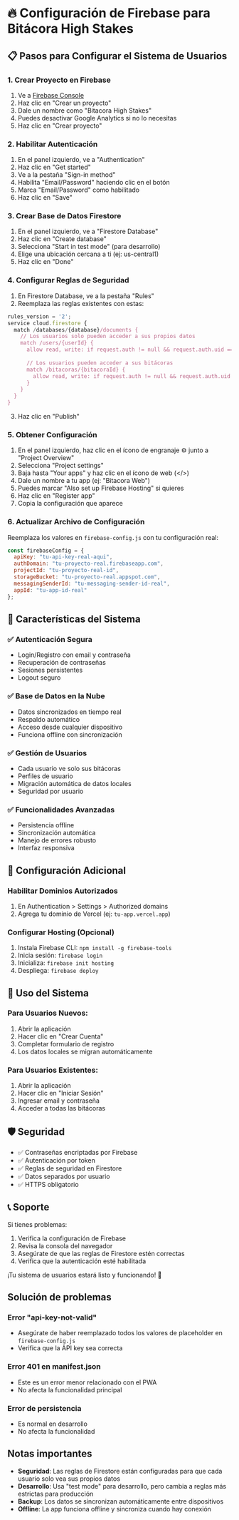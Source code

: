 # 🔥 Configuración de Firebase para Bitácora High Stakes

## 📋 Pasos para Configurar el Sistema de Usuarios

### 1. Crear Proyecto en Firebase

1. Ve a [Firebase Console](https://console.firebase.google.com/)
2. Haz clic en "Crear un proyecto"
3. Dale un nombre como "Bitacora High Stakes"
4. Puedes desactivar Google Analytics si no lo necesitas
5. Haz clic en "Crear proyecto"

### 2. Habilitar Autenticación

1. En el panel izquierdo, ve a "Authentication"
2. Haz clic en "Get started"
3. Ve a la pestaña "Sign-in method"
4. Habilita "Email/Password" haciendo clic en el botón
5. Marca "Email/Password" como habilitado
6. Haz clic en "Save"

### 3. Crear Base de Datos Firestore

1. En el panel izquierdo, ve a "Firestore Database"
2. Haz clic en "Create database"
3. Selecciona "Start in test mode" (para desarrollo)
4. Elige una ubicación cercana a ti (ej: us-central1)
5. Haz clic en "Done"

### 4. Configurar Reglas de Seguridad

1. En Firestore Database, ve a la pestaña "Rules"
2. Reemplaza las reglas existentes con estas:

```javascript
rules_version = '2';
service cloud.firestore {
  match /databases/{database}/documents {
    // Los usuarios solo pueden acceder a sus propios datos
    match /users/{userId} {
      allow read, write: if request.auth != null && request.auth.uid == userId;
      
      // Los usuarios pueden acceder a sus bitácoras
      match /bitacoras/{bitacoraId} {
        allow read, write: if request.auth != null && request.auth.uid == userId;
      }
    }
  }
}
```

3. Haz clic en "Publish"

### 5. Obtener Configuración

1. En el panel izquierdo, haz clic en el ícono de engranaje ⚙️ junto a "Project Overview"
2. Selecciona "Project settings"
3. Baja hasta "Your apps" y haz clic en el ícono de web (</>)
4. Dale un nombre a tu app (ej: "Bitacora Web")
5. Puedes marcar "Also set up Firebase Hosting" si quieres
6. Haz clic en "Register app"
7. Copia la configuración que aparece

### 6. Actualizar Archivo de Configuración

Reemplaza los valores en `firebase-config.js` con tu configuración real:

```javascript
const firebaseConfig = {
  apiKey: "tu-api-key-real-aqui",
  authDomain: "tu-proyecto-real.firebaseapp.com",
  projectId: "tu-proyecto-real-id",
  storageBucket: "tu-proyecto-real.appspot.com",
  messagingSenderId: "tu-messaging-sender-id-real",
  appId: "tu-app-id-real"
};
```

## 🚀 Características del Sistema

### ✅ Autenticación Segura
- Login/Registro con email y contraseña
- Recuperación de contraseñas
- Sesiones persistentes
- Logout seguro

### ✅ Base de Datos en la Nube
- Datos sincronizados en tiempo real
- Respaldo automático
- Acceso desde cualquier dispositivo
- Funciona offline con sincronización

### ✅ Gestión de Usuarios
- Cada usuario ve solo sus bitácoras
- Perfiles de usuario
- Migración automática de datos locales
- Seguridad por usuario

### ✅ Funcionalidades Avanzadas
- Persistencia offline
- Sincronización automática
- Manejo de errores robusto
- Interfaz responsiva

## 🔧 Configuración Adicional

### Habilitar Dominios Autorizados
1. En Authentication > Settings > Authorized domains
2. Agrega tu dominio de Vercel (ej: `tu-app.vercel.app`)

### Configurar Hosting (Opcional)
1. Instala Firebase CLI: `npm install -g firebase-tools`
2. Inicia sesión: `firebase login`
3. Inicializa: `firebase init hosting`
4. Despliega: `firebase deploy`

## 📱 Uso del Sistema

### Para Usuarios Nuevos:
1. Abrir la aplicación
2. Hacer clic en "Crear Cuenta"
3. Completar formulario de registro
4. Los datos locales se migran automáticamente

### Para Usuarios Existentes:
1. Abrir la aplicación
2. Hacer clic en "Iniciar Sesión"
3. Ingresar email y contraseña
4. Acceder a todas las bitácoras

## 🛡️ Seguridad

- ✅ Contraseñas encriptadas por Firebase
- ✅ Autenticación por token
- ✅ Reglas de seguridad en Firestore
- ✅ Datos separados por usuario
- ✅ HTTPS obligatorio

## 📞 Soporte

Si tienes problemas:
1. Verifica la configuración de Firebase
2. Revisa la consola del navegador
3. Asegúrate de que las reglas de Firestore estén correctas
4. Verifica que la autenticación esté habilitada

¡Tu sistema de usuarios estará listo y funcionando! 🌱 

## Solución de problemas

### Error "api-key-not-valid"
- Asegúrate de haber reemplazado todos los valores de placeholder en `firebase-config.js`
- Verifica que la API key sea correcta

### Error 401 en manifest.json
- Este es un error menor relacionado con el PWA
- No afecta la funcionalidad principal

### Error de persistencia
- Es normal en desarrollo
- No afecta la funcionalidad

## Notas importantes

- **Seguridad**: Las reglas de Firestore están configuradas para que cada usuario solo vea sus propios datos
- **Desarrollo**: Usa "test mode" para desarrollo, pero cambia a reglas más estrictas para producción
- **Backup**: Los datos se sincronizan automáticamente entre dispositivos
- **Offline**: La app funciona offline y sincroniza cuando hay conexión 